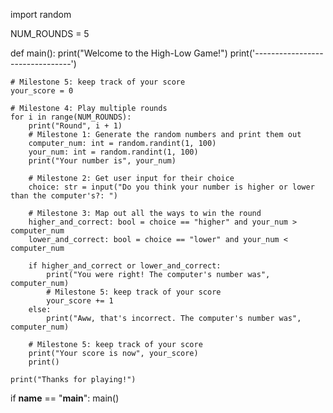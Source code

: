 <!-- Problem: High Low
We want you to gain more experience working with control flow and Booleans in Python. To do this, we are going to have you develop a game! The game is called High-Low and the way it's played goes as follows:

Two numbers are generated from 1 to 100 (inclusive on both ends): one for you and one for a computer, who will be your opponent. You can see your number, but not the computer's!

You make a guess, saying your number is either higher than or lower than the computer's number

If your guess matches the truth (ex. you guess your number is higher, and then your number is actually higher than the computer's), you get a point!

These steps make up one round of the game. The game is over after all rounds have been played.

We've provided a sample run below.

Welcome to the High-Low Game!
--------------------------------
Round 1
Your number is 8
Do you think your number is higher or lower than the computer's?: lower
You were right! The computer's number was 35
Your score is now 1

Round 2
Your number is 88
Do you think your number is higher or lower than the computer's?: higher
Aww, that's incorrect. The computer's number was 100
Your score is now 1

Round 3
Your number is 63
Do you think your number is higher or lower than the computer's?: higher
You were right! The computer's number was 5
Your score is now 2

Round 4
Your number is 57
Do you think your number is higher or lower than the computer's?: lower
Aww, that's incorrect. The computer's number was 57
Your score is now 2

Round 5
Your number is 22
Do you think your number is higher or lower than the computer's?: lower
Aww, that's incorrect. The computer's number was 1
Your score is now 2

Thanks for playing! -->


import random

NUM_ROUNDS = 5

def main():
    print("Welcome to the High-Low Game!")
    print('--------------------------------')

    # Milestone 5: keep track of your score
    your_score = 0

    # Milestone 4: Play multiple rounds
    for i in range(NUM_ROUNDS):
        print("Round", i + 1)
        # Milestone 1: Generate the random numbers and print them out
        computer_num: int = random.randint(1, 100)
        your_num: int = random.randint(1, 100)
        print("Your number is", your_num)

        # Milestone 2: Get user input for their choice
        choice: str = input("Do you think your number is higher or lower than the computer's?: ")

        # Milestone 3: Map out all the ways to win the round
        higher_and_correct: bool = choice == "higher" and your_num > computer_num
        lower_and_correct: bool = choice == "lower" and your_num < computer_num

        if higher_and_correct or lower_and_correct:
            print("You were right! The computer's number was", computer_num)
            # Milestone 5: keep track of your score
            your_score += 1 
        else: 
            print("Aww, that's incorrect. The computer's number was", computer_num)

        # Milestone 5: keep track of your score
        print("Your score is now", your_score)
        print()

    print("Thanks for playing!")

if __name__ == "__main__":
    main()
